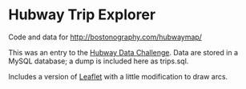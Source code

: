 Hubway Trip Explorer
===============

Code and data for http://bostonography.com/hubwaymap/

This was an entry to the [Hubway Data Challenge](http://hubwaydatachallenge.org/). Data are stored in a MySQL database; a dump is included here as trips.sql.

Includes a version of [Leaflet](https://github.com/Leaflet/Leaflet) with a little modification to draw arcs.
